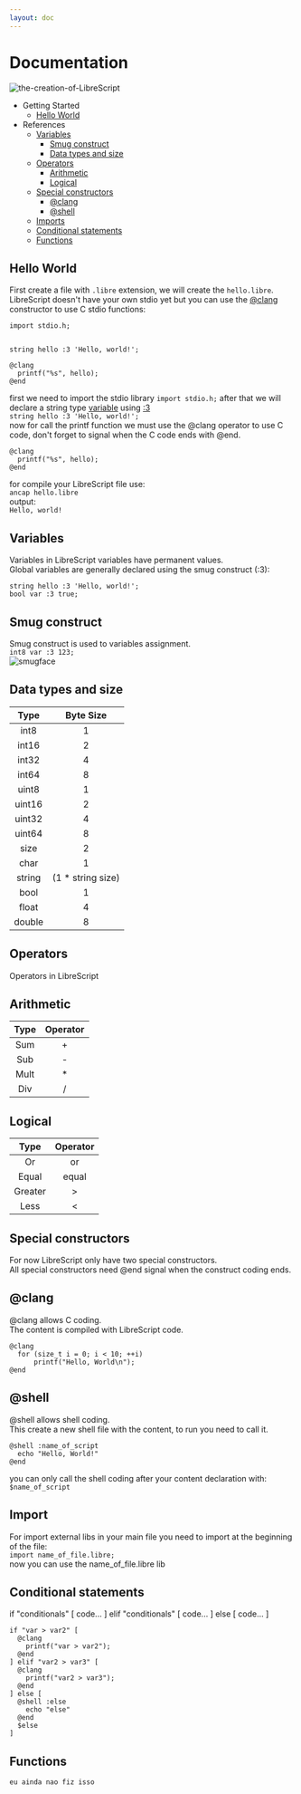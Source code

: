 ```yaml
---
layout: doc
---
```

# Documentation
![the-creation-of-LibreScript](the-creation-of-LibreScript.png)

- Getting Started
  - [Hello World](#hello-world)
- References
  - [Variables](#variables)
    - [Smug construct](#smug-construct)
    - [Data types and size](#data-types-and-size)
  - [Operators](#operators)
    - [Arithmetic](#arithmetic)
    - [Logical](#logical)
  - [Special constructors](#special-constructors)
    - [@clang](#clang)
    - [@shell](#shell)
  - [Imports](#import)
  - [Conditional statements](#conditional-statements)
  - [Functions](#functions)

## Hello World
First create a file with `.libre` extension, we will create the `hello.libre`.\
LibreScript doesn't have your own stdio yet but you can use the [@clang](#clang) constructor to use C stdio functions:
```
import stdio.h;


string hello :3 'Hello, world!';

@clang
  printf("%s", hello);
@end
```
first we need to import the stdio library
`import stdio.h;`
after that we will declare a string type [variable](#variables) using [:3](#smug-construct)\
`string hello :3 'Hello, world!';`\
now for call the printf function we must use the @clang operator to use C code, don't forget to signal when the C code ends with @end.
```
@clang
  printf("%s", hello);
@end
```
for compile your LibreScript file use:\
`ancap hello.libre`\
output:\
`Hello, world!`

## Variables
Variables in LibreScript variables have permanent values.\
Global variables are generally declared using the smug construct (:3):
```
string hello :3 'Hello, world!';
bool var :3 true;
```

## Smug construct
Smug construct is used to variables assignment.\
`int8 var :3 123;`\
![smugface](smug-face.png)

## Data types and size

|  Type  |     Byte Size     |
|:------:|:-----------------:|
|  int8  |         1         |
|  int16 |         2         |
|  int32 |         4         |
|  int64 |         8         |
|  uint8 |         1         |
| uint16 |         2         |
| uint32 |         4         |
| uint64 |         8         |
|  size  |         2         |
|  char  |         1         |
| string | (1 * string size) |
|  bool  |         1         |
|  float |         4         |
| double |         8         |

## Operators
Operators in LibreScript

## Arithmetic

| Type | Operator |
|:----:|:--------:|
|  Sum |     +    |
|  Sub |     -    |
| Mult |     *    |
|  Div |     /    |

## Logical

|   Type  | Operator |
|:-------:|:--------:|
|    Or   |    or    |
|  Equal  |   equal  |
| Greater |     >    |
|   Less  |     <    |

## Special constructors
For now LibreScript only have two special constructors.\
All special constructors need @end signal when the construct coding ends.

## @clang
@clang allows C coding.\
The content is compiled with LibreScript code.
```
@clang 
  for (size_t i = 0; i < 10; ++i)
      printf("Hello, World\n");
@end
```

## @shell
@shell allows shell coding.\
This create a new shell file with the content, to run you need to call it.
```
@shell :name_of_script 
  echo "Hello, World!"
@end
```
you can only call the shell coding after your content declaration with:\
`$name_of_script`

## Import
For import external libs in your main file you need to import at the beginning of the file:\
`import name_of_file.libre;` \
now you can use the name_of_file.libre lib

## Conditional statements
if "conditionals" [
  code...
] elif "conditionals" [
  code...
] else [
  code...
]

```
if "var > var2" [
  @clang
    printf("var > var2");
  @end
] elif "var2 > var3" [
  @clang
    printf("var2 > var3");
  @end
] else [
  @shell :else
    echo "else"
  @end
  $else
]
```

## Functions
`eu ainda nao fiz isso` 